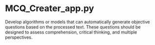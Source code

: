 # MCQ_Creater_app.py
Develop algorithms or models that can automatically generate objective questions based on the processed text. These questions should be designed to assess comprehension, critical thinking, and multiple perspectives.
